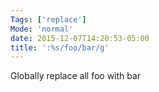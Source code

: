 ```yaml
---
Tags: ['replace']
Mode: 'normal'
date: 2015-12-07T14:20:53-05:00
title: ':%s/foo/bar/g'
---
```

Globally replace all foo with bar

